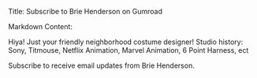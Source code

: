 Title: Subscribe to Brie Henderson on Gumroad

Markdown Content:

Hiya! Just your friendly neighborhood costume designer! Studio history: Sony, Titmouse, Netflix Animation, Marvel Animation, 6 Point Harness, ect

Subscribe to receive email updates from Brie Henderson.
